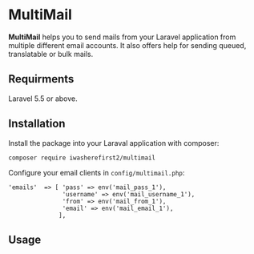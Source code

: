 # MultiMail 

**MultiMail** helps you to send mails from your Laravel application from multiple different email accounts. It also offers help for sending queued, translatable or bulk mails.

## Requirments

Laravel 5.5 or above.


## Installation 

Install the package into your Laraval application with composer:

    composer require iwasherefirst2/multimail 

Configure your email clients in `config/multimail.php`: 

    'emails'  => [ 'pass' => env('mail_pass_1'),
	               'username' => env('mail_username_1'),
				   'from' => env('mail_from_1'),
				   'email' => env('mail_email_1'),
				  ],


## Usage 


	

	
	